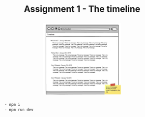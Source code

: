 <h1 align="center">Assignment 1 - The timeline</h1>
<p  align="center">
<img src="./public/images/screen.png" alt="pelus" width="50%" height="50%" align="center" style="margin:10px">
</p>

```bash
- npm i
- npm run dev
```

